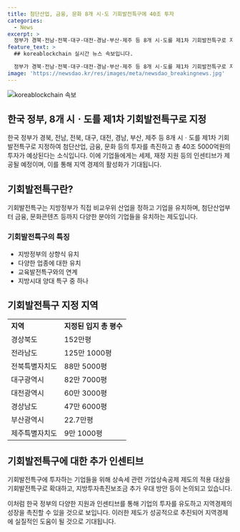 ```yaml
---
title: 첨단산업, 금융, 문화 8개 시·도 기회발전특구에 40조 투자
categories:
  - News
excerpt: >
  정부가 경북·전남·전북·대구·대전·경남·부산·제주 등 8개 시·도를 제1차 기회발전특구로 지정해 첨단산업·금융·문화 등의 투자를 촉진한다. 기회발전특구는 200여개 기업이 약 26조원의 신규투자를 계획하고 있으며, 지난 10월 확정·발표한 바 있는 세제·재정 지원 등의 인센티브가 제공된다. 지난 20일 대통령 직속 지방시대위원회는 제9차 지방시대위원회를 개최해 ‘기회발전특구 지정(안)’을 심의·의결했다. 지역별로 첨단산업을 중심으로 다수의 기업들을 유치한 지방정부들도 있고, 교육발전특구와의 연계를 통해 기회발전특구 투자기업에 안정적 인력공급이 가능하도록 한다. 지방시대양대 특구 중 다른 하나인 교육발전특구와의 연계를 통해 기회발전특구 투자기업에 안정적 인력공급이 가능하도록 한다.
feature_text: >
  ## koreablockchain 실시간 뉴스 속보입니다.

  정부가 경북·전남·전북·대구·대전·경남·부산·제주 등 8개 시·도를 제1차 기회발전특구로 지정해 첨단산업·금융·문화 등의 투자를 촉진한다. 기회발전특구는 200여개 기업이 약 26조원의 신규투자를 계획하고 있으며, 지난 10월 확정·발표한 바 있는 세제·재정 지원 등의 인센티브가 제공된다. 지난 20일 대통령 직속 지방시대위원회는 제9차 지방시대위원회를 개최해 ‘기회발전특구 지정(안)’을 심의·의결했다. 지역별로 첨단산업을 중심으로 다수의 기업들을 유치한 지방정부들도 있고, 교육발전특구와의 연계를 통해 기회발전특구 투자기업에 안정적 인력공급이 가능하도록 한다. 지방시대양대 특구 중 다른 하나인 교육발전특구와의 연계를 통해 기회발전특구 투자기업에 안정적 인력공급이 가능하도록 한다.
image: 'https://newsdao.kr/res/images/meta/newsdao_breakingnews.jpg'
---
```


<p><img src="https://newsdao.kr/res/images/meta/newsdao_breakingnews.jpg" alt="koreablockchain 속보" /></p>

<h2 data-ke-size="size26">한국 정부, 8개 시ㆍ도를 제1차 기회발전특구로 지정</h2> 

<p>한국 정부가 경북, 전남, 전북, 대구, 대전, 경남, 부산, 제주 등 8개 시ㆍ도를 제1차 기회발전특구로 지정하여 첨단산업, 금융, 문화 등의 투자를 촉진하고 총 40조 5000억원의 투자가 예상된다는 소식입니다. 이에 기업들에게는 세제, 재정 지원 등의 인센티브가 제공될 예정이며, 이를 통해 지역 경제의 활성화가 기대됩니다.</p>

<h2 data-ke-size="size24">기회발전특구란?</h2>

<p data-ke-size="size16">기회발전특구는 지방정부가 직접 비교우위 산업을 정하고 기업을 유치하며, 첨단산업부터 금융, 문화콘텐츠 등까지 다양한 분야의 기업들을 유치하는 제도입니다.</p>

<h3 data-ke-size="size22">기회발전특구의 특징</h3>

<ul>
    <li>지방정부의 상향식 유치</li>
    <li>다양한 업종에 대한 유치</li>
    <li>교육발전특구와의 연계</li>
    <li>지방시대 양대 특구 중 하나</li>
</ul>

<h2 data-ke-size="size24">기회발전특구 지정 지역</h2>

<table>
    <tr>
        <td><b>지역</b></td>
        <td><b>지정된 입지 총 평수</b></td>
    </tr>
    <tr>
        <td>경상북도</td>
        <td>152만평</td>
    </tr>
    <tr>
        <td>전라남도</td>
        <td>125만 1000평</td>
    </tr>
    <tr>
        <td>전북특별자치도</td>
        <td>88만 5000평</td>
    </tr>
    <tr>
        <td>대구광역시</td>
        <td>82만 7000평</td>
    </tr>
    <tr>
        <td>대전광역시</td>
        <td>60만 3000평</td>
    </tr>
    <tr>
        <td>경상남도</td>
        <td>47만 6000평</td>
    </tr>
    <tr>
        <td>부산광역시</td>
        <td>22.7만평</td>
    </tr>
    <tr>
        <td>제주특별자치도</td>
        <td>9만 1000평</td>
    </tr>
</table>

<h2 data-ke-size="size24">기회발전특구에 대한 추가 인센티브</h2>

<p data-ke-size="size16">기회발전특구에 투자하는 기업들을 위해 상속세 관련 가업상속공제 제도의 적용 대상을 기회발전특구로 확대하고, 지방투자촉진보조금 추가 우대 방안 등이 논의되고 있습니다.</p>

<p>이처럼 한국 정부의 다양한 지원과 인센티브를 통해 기업의 투자를 유도하고 지역경제의 성장을 촉진할 수 있을 것으로 보입니다. 이러한 제도가 성공적으로 추진되어 지역경제에 실질적인 도움이 될 것으로 기대됩니다.</p>

